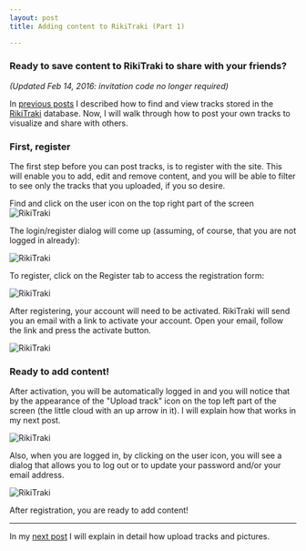 ```yaml
---
layout: post
title: Adding content to RikiTraki (Part 1)

---
```

### Ready to save content to RikiTraki to share with your friends?
<i>(Updated Feb 14, 2016: invitation code no longer required)</i>

In [previous posts]({{site.baseurl}}/Rikitraki-intro-1) I described how to find and view tracks stored in the [RikiTraki](https://www.rikitraki.com) database. Now, I will walk through how to post your own tracks to visualize and share with others.

### First, register

The first step before you can post tracks, is to register with the site. This will enable you to add, edit and remove content, and you will be able to filter to see only the tracks that you uploaded, if you so desire.

Find and click on the user icon on the top right part of the screen ![RikiTraki]({{site.baseurl}}/images/posts/2016-02-01/rikitraki_contrib_1.png)

The login/register dialog will come up (assuming, of course, that you are not logged in already):

![RikiTraki]({{site.baseurl}}/images/posts/2016-02-01/rikitraki_contrib_2.png)

To register, click on the Register tab to access the registration form:

![RikiTraki]({{site.baseurl}}/images/posts/2016-02-01/rikitraki_contrib_3a.png)

After registering, your account will need to be activated. RikiTraki will send you an email with a link to activate your account. Open your email, follow the link and press the activate button.

![RikiTraki]({{site.baseurl}}/images/posts/2016-02-01/rikitraki_contrib_3b.png)

### Ready to add content!

After activation, you will be automatically logged in and you will notice that by the appearance of the "Upload track" icon on the top left part of the screen (the little cloud with an up arrow in it). I will explain how that works in my next post.

![RikiTraki]({{site.baseurl}}/images/posts/2016-02-01/rikitraki_contrib_5.png)

Also, when you are logged in, by clicking on the user icon, you will see a dialog that allows you to log out or to update your password and/or your email address.

![RikiTraki]({{site.baseurl}}/images/posts/2016-02-01/rikitraki_contrib_6.png)

After registration, you are ready to add content!

---

In my [next post]({{site.baseurl}}/Rikitraki-contrib-2) I will explain in detail how upload tracks and pictures.


